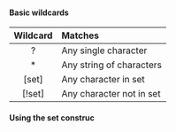#### Basic wildcards
**Wildcard** | **Matches**
|:--------:|:------------|
| ? | Any single character|
| * | Any string of characters|
| [set] | Any character in set |
| [!set] | Any character not in set |

#### Using the set construc

